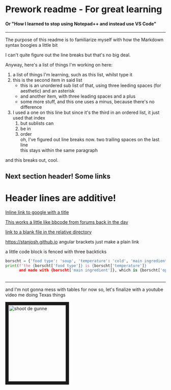 # Prework readme - For great learning

#### Or "How I learned to stop using Notepad++ and instead use VS Code"


***

The purpose of this readme is to familiarize myself with how the Markdown syntax boogies a little bit

I can't quite figure out the line breaks but that's no big deal.

Anyway, here's a list of things I'm working on here:

1. a list of things I'm learning, such as this list, whilst type it
2. this is the second item in said list
   * this is an unordered sub list of that, using three leeding spaces (for aesthetic) and an asterisk
   + and another item, with three leading spaces and a plus
   - some more stuff, and this one uses a minus, because there's no difference
1. I used a one on this line but since it's the third in an ordered list, it just used that index
   1. but sublists can
   2. be in
   3. order  
   oh, I've figured out line breaks now. two trailing spaces on the last line  
   this stays within the same paragraph

and this breaks out, cool.  


## Next section header! Some links
# Header lines are additive!


[Inline link to google with a title](https://www.google.com "this has a title!")  

[This works a little like bbcode from forums back in the day](https://www.reddit.com "the home page of the internet")

[link to a blank file in the relative directory](./start-first-day.txt)

<https://stanjosh.github.io> angular brackets just make a plain link


a little code block is fenced with three backticks
```python
borscht = {'food type': 'soup', 'temperature': 'cold', 'main ingredient': 'beets', 'opinion': 'gross'}
print(f'the {borscht['food type']} is {borscht['temperature']}
      and made with {borscht['main ingredient']}, which is {borscht['opinion']})
    

```

***

and I'm not gonna mess with tables for now so, let's finalize with a youtube video me doing Texas things  

<a href="http://www.youtube.com/watch?feature=player_embedded&v=z4xI9JBJicE
" target="_blank"><img src="http://img.youtube.com/vi/z4xI9JBJicE/0.jpg" 
alt="shoot de gunne" width="180" height="240" border="10" /></a>

